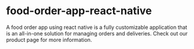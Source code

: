 # food-order-app-react-native
A food order app using react native is a fully customizable application that is an all-in-one solution for managing orders and deliveries. Check out our product page for more information.
